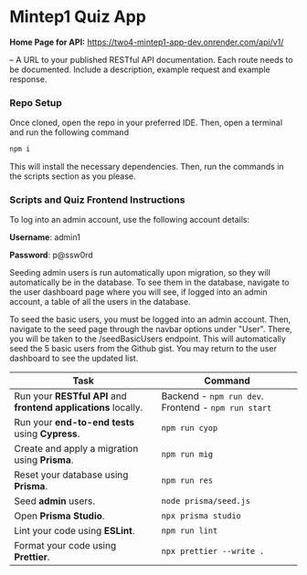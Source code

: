 # Mintep1 Quiz App

**Home Page for API:** https://two4-mintep1-app-dev.onrender.com/api/v1/



– A URL to your published RESTful API documentation. Each route needs to be documented. Include a
description, example request and example response.


### Repo Setup
Once cloned, open the repo in your preferred IDE. Then, open a terminal and run the following command

```bash
npm i
```

This will install the necessary dependencies. Then, run the commands in the scripts section as you please.


### Scripts and Quiz Frontend Instructions
To log into an admin account, use the following account details:

**Username**: admin1

**Password**: p@ssw0rd

Seeding admin users is run automatically upon migration, so they will automatically be in the database. To see them in the database, navigate to the user dashboard page where you will see, if logged into an admin account, a table of all the users in the database.

To seed the basic users, you must be logged into an admin account. Then, navigate to the seed page through the navbar options under "User". There, you will be taken to the /seedBasicUsers endpoint. This will automatically seed the 5 basic users from the Github gist. You may return to the user dashboard to see the updated list.

| **Task**                                              | **Command**                       |
|-------------------------------------------------------|-----------------------------------|
| Run your **RESTful API** and **frontend applications** locally. | Backend - `npm run dev`. Frontend - `npm run start`                 |
| Run your **end-to-end tests** using **Cypress**.      | `npm run cyop`                |
| Create and apply a migration using **Prisma**.        | `npm run mig`          |
| Reset your database using **Prisma**.                 | `npm run res`        |
| Seed **admin** users.                                 | `node prisma/seed.js`                    |
| Open **Prisma Studio**.                               | `npx prisma studio`               |
| Lint your code using **ESLint**.                      | `npm run lint`                    |
| Format your code using **Prettier**.                  | `npx prettier --write .`          |
